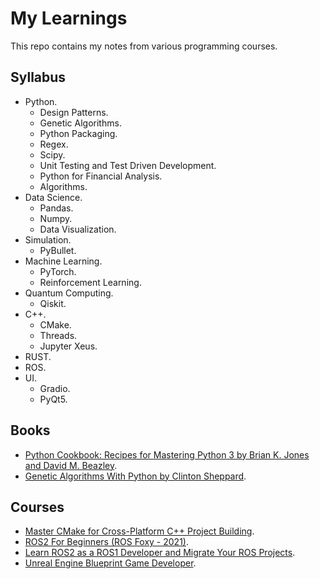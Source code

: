 # My Learnings
This repo contains my notes from various programming courses.

## Syllabus

* Python.
    * Design Patterns.
    * Genetic Algorithms.
    * Python Packaging.
    * Regex.
    * Scipy.
    * Unit Testing and Test Driven Development.
    * Python for Financial Analysis.
    * Algorithms.
* Data Science.
    * Pandas.
    * Numpy.
    * Data Visualization.
* Simulation.
    * PyBullet.
* Machine Learning.
    * PyTorch.
    * Reinforcement Learning.
* Quantum Computing.
    * Qiskit.
* C++.
    * CMake.
    * Threads.
    * Jupyter Xeus.
* RUST.
* ROS.
* UI.
    * Gradio.
    * PyQt5.

## Books

* [Python Cookbook: Recipes for Mastering Python 3 by Brian K. Jones and David M. Beazley](https://g.co/kgs/XpCySo).
* [Genetic Algorithms With Python by Clinton Sheppard](https://g.co/kgs/jXqDrC).

## Courses

* [Master CMake for Cross-Platform C++ Project Building](https://www.udemy.com/course/master_cmake/learn/lecture/17991435?start=0#overview).
* [ROS2 For Beginners (ROS Foxy - 2021)](https://www.udemy.com/share/103tOUAEcadVxQR3Q=/).
* [Learn ROS2 as a ROS1 Developer and Migrate Your ROS Projects](https://www.udemy.com/share/103Ate3@9HW63IV6_GsGFc9DWY4X_UFdnMfv4rytfQBX4taYpcyucAe02mvsmf14GRLPUrfn/).
* [Unreal Engine Blueprint Game Developer](https://www.udemy.com/share/101Xs63@2ntX-qihSlPYMHPNJvKGMJvmIRHvewSuNT8P-ZIrzZSJAkYyGsbMO-tFO0jqXEcX/).

